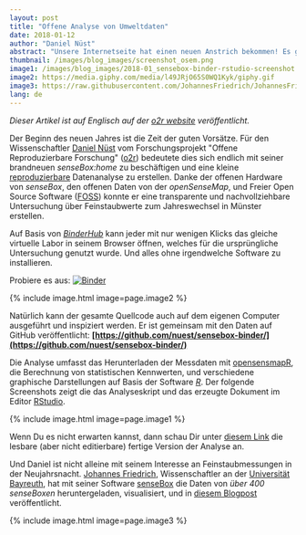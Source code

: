 ```yaml
---
layout: post
title: "Offene Analyse von Umweltdaten"
date: 2018-01-12
author: "Daniel Nüst"
abstract: "Unsere Internetseite hat einen neuen Anstrich bekommen! Es gibt einen neuen Style, einen Blog, und viele kleine Änderungen"
thumbnail: /images/blog_images/screenshot_osem.png
image1: /images/blog_images/2018-01_sensebox-binder-rstudio-screenshot.png
image2: https://media.giphy.com/media/l49JRjO65S0WQ1Kyk/giphy.gif
image3: https://raw.githubusercontent.com/JohannesFriedrich/JohannesFriedrich.github.io/master/_posts/img/PM_Silvester/PM_10_silvester2017.png
lang: de
---
```


_Dieser Artikel ist auf Englisch auf der [o2r website](http://o2r.info/2018/01/12/sensebox-binder/) veröffentlicht._

Der Beginn des neuen Jahres ist die Zeit der guten Vorsätze.
Für den Wissenschaftler [Daniel Nüst](http://nordholmen.net/) vom Forschungsprojekt "Offene Reproduzierbare Forschung" ([o2r](http://o2r.info)) bedeutete dies sich endlich mit seiner brandneuen _senseBox:home_ zu beschäftigen und eine kleine [reproduzierbare](https://de.wikipedia.org/wiki/Reproduzierbarkeit#Wissenschaft) Datenanalyse zu erstellen.
Danke der offenen Hardware von _senseBox_, den offenen Daten von der _openSenseMap_, und Freier Open Source Software ([FOSS](https://de.wikipedia.org/wiki/Free/Libre_Open_Source_Software)) konnte er eine transparente und nachvollziehbare Untersuchung über Feinstaubwerte zum Jahreswechsel in Münster erstellen.

Auf Basis von _[BinderHub](https://binderhub.readthedocs.io)_ kann jeder mit nur wenigen Klicks das gleiche virtuelle Labor in seinem Browser öffnen, welches für die ursprüngliche Untersuchung genutzt wurde.
Und alles ohne irgendwelche Software zu installieren.

Probiere es aus: [![Binder](http://mybinder.org/badge.svg)](http://mybinder.org/v2/gh/nuest/sensebox-binder/master)

{% include image.html image=page.image2 %}

Natürlich kann der gesamte Quellcode auch auf dem eigenen Computer ausgeführt und inspiziert werden.
Er ist gemeinsam mit den Daten auf GitHub veröffentlicht: **[https://github.com/nuest/sensebox-binder/](https://github.com/nuest/sensebox-binder/)**

Die Analyse umfasst das Herunterladen der Messdaten mit [opensensmapR](), die Berechnung von statistischen Kennwerten, und verschiedene graphische Darstellungen auf Basis der Software _[R](https://de.wikipedia.org/wiki/R_(Programmiersprache))_.
Der folgende Screenshots zeigt die das Analyseskript und das erzeugte Dokument im Editor [RStudio](https://www.rstudio.com/products/rstudio/).

{% include image.html image=page.image1 %}

Wenn Du es nicht erwarten kannst, dann schau Dir unter [diesem Link](https://nuest.github.io/sensebox-binder/sensebox-analysis.html) die lesbare (aber nicht editierbare) fertige Version der Analyse an.

Und Daniel ist nicht alleine mit seinem Interesse an Feinstaubmessungen in der Neujahrsnacht.
[Johannes Friedrich](https://johannesfriedrich.github.io/), Wissenschaftler an der [Universität Bayreuth](http://www.lumi.uni-bayreuth.de/), hat mit seiner Software [senseBox](https://github.com/JohannesFriedrich/senseBox) die Daten von _über 400 senseBoxen_ heruntergeladen, visualisiert, und in [diesem Blogpost](https://johannesfriedrich.github.io/2018-01-11-particular-matter-new-year/) veröffentlicht.

{% include image.html image=page.image3 %}
